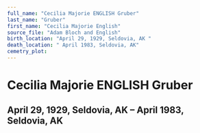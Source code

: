 ```yaml
---
full_name: "Cecilia Majorie ENGLISH Gruber"
last_name: "Gruber"
first_name: "Cecilia Majorie English"
source_file: "Adam Bloch and English"
birth_location: "April 29, 1929, Seldovia, AK "
death_location: " April 1983, Seldovia, AK"
cemetry_plot: 
---
```

# Cecilia Majorie ENGLISH Gruber

## April 29, 1929, Seldovia, AK – April 1983, Seldovia, AK
